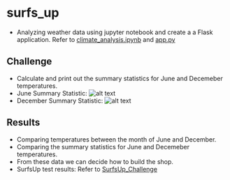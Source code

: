 # surfs_up
- Analyzing weather data using jupyter notebook and create a a Flask application. Refer to [climate_analysis.ipynb](../main/climate_analysis.ipynb) and [app.py](../main/app.py)

## Challenge
- Calculate and print out the summary statistics for June and  Decemeber temperatures.
- June Summary Statistic:
![alt text](../main/June_statistics.png "June_statistics")
- December Summary Statistic:
![alt text](../main/Dec_statistics.png "Dec_statistics")

## Results
- Comparing temperatures between the month of June and December.
- Comparing the summary statistics for June and  Decemeber temperatures.
- From these data we can decide how to build the shop.
- SurfsUp test results: Refer to [SurfsUp_Challenge](../main/SurfsUp_Challenge.ipynb) 
